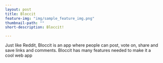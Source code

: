 ```yaml
---
layout: post
title: Bloccit
feature-img: "img/sample_feature_img.png"
thumbnail-path: ""
short-description: Bloccit!

---
```

Just like Reddit, Bloccit is an app where people can post, vote on, share and save links and comments. Bloccit has many features needed to make it a cool web app
